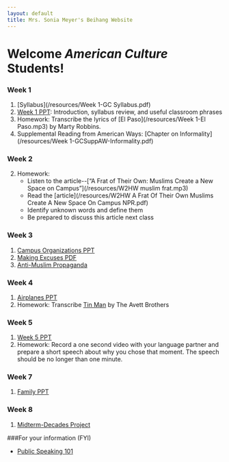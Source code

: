 ```yaml
---
layout: default
title: Mrs. Sonia Meyer's Beihang Website
---
```


# Welcome *American Culture* Students!


### Week 1

1. [Syllabus](/resources/Week 1-GC Syllabus.pdf)
3. [Week 1 PPT](/resources/Week1-Spring14LS_Introduction-Syllabus_Grad.ppt): Introduction, syllabus review, and useful classroom phrases
4. Homework: Transcribe the lyrics of [El Paso](/resources/Week 1-El Paso.mp3) by Marty Robbins.
2. Supplemental Reading from American Ways: [Chapter on Informality](/resources/Week 1-GCSuppAW-Informality.pdf)

### Week 2

2. Homework:
   - Listen to the article--[“A Frat of Their Own: Muslims Create a New Space on Campus”](/resources/W2HW muslim frat.mp3)
   - Read the [article](/resources/W2HW A Frat Of Their Own Muslims Create A New Space On Campus NPR.pdf)
   - Identify unknown words and define them   - Be prepared to discuss this article next class
### Week 31. [Campus Organizations PPT](https://www.dropbox.com/s/o1p5hdqwmqcwi36/W3LS%20campus%20orgnaizations.ppt)
2. [Making Excuses PDF](https://www.dropbox.com/s/7nwluhgrq0g1uk5/W3LS%20Making%20excuses.pdf)
3. [Anti-Muslim Propaganda](https://www.dropbox.com/s/e1930i1cr8cmjxh/W3LS%20Muslim%20propaganda.ppt)

### Week 4
1. [Airplanes PPT](https://www.dropbox.com/s/qtg2xvj99be5soq/W4LS%20Airplanes.ppt)
2. Homework: Transcribe [Tin Man](https://www.dropbox.com/s/ooup0fp3lkx24kr/W4LS%20Tin%20Man.mp3) by The Avett Brothers

### Week 5
1. [Week 5 PPT](https://www.dropbox.com/s/bh7nf1vy10ueody/W5LS.ppt)
2. Homework: Record a one second video with your language partner and prepare a short speech about why you chose that moment. The speech should be no longer than one minute.  

### Week 7
1. [Family PPT](https://www.dropbox.com/s/23j4xp1ew0e98ep/Week%207%20Family.ppt)

### Week 8
1. [Midterm-Decades Project](https://www.dropbox.com/s/g0cfvof7ocivb0h/Midterm-Decades%20Project%20%28grad%29.pdf)



###For your information (FYI)
* [Public Speaking 101](https://www.dropbox.com/s/6oukismatahj3ir/Public%20Speaking%20101.zip)
